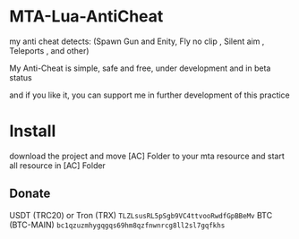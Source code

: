 # MTA-Lua-AntiCheat

my anti cheat detects: (Spawn Gun and Enity, Fly no clip , Silent aim , Teleports , and other)

My Anti-Cheat is simple, safe and free, under development and in beta status

and if you like it, you can support me in further development of this practice

# Install
download the project and move [AC] Folder to your mta resource 
and start all resource in [AC] Folder


## Donate
USDT (TRC20) or Tron (TRX) `TLZLsusRL5pSgb9VC4ttvooRwdfGpBBeMv`
BTC (BTC-MAIN) `bc1qzuzmhygqgqs69hm8qzfnwnrcg8ll2sl7gqfkhs`
